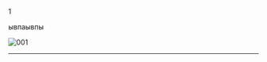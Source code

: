 1

ывпаывпы

![001](https://user-images.githubusercontent.com/29118746/115385854-4dce2080-a1e1-11eb-99fb-497838754b45.jpg)
 *** 
